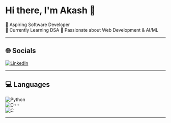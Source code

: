 # Hi there, I'm Akash 👋

🚀 Aspiring Software Developer  
🧠 Currently Learning DSA 
🎯 Passionate about Web Development & AI/ML  

---

## 🌐 Socials  
[![LinkedIn](https://img.shields.io/badge/LinkedIn-0077B5?style=for-the-badge&logo=linkedin&logoColor=white)](https://www.linkedin.com/in/akashswain0799/)  


---

## 💻 Languages  
![Python](https://img.shields.io/badge/-Python-3776AB?style=flat-square&logo=python&logoColor=white)  
![C++](https://img.shields.io/badge/-C++-00599C?style=flat-square&logo=c%2B%2B&logoColor=white)  
![C](https://img.shields.io/badge/-C-000000?style=flat-square&logo=c&logoColor=white)

---




